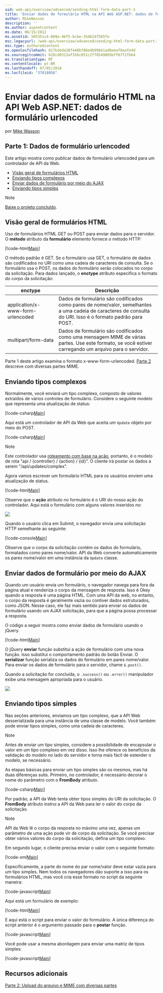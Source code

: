 ```yaml
---
uid: web-api/overview/advanced/sending-html-form-data-part-1
title: 'Enviar dados de formulário HTML na API Web ASP.NET: dados de formulário urlencoded | Microsoft Docs'
author: MikeWasson
description: ''
ms.author: aspnetcontent
ms.date: 06/15/2012
ms.assetid: 585351c4-809a-4bf5-bcbe-35d624f565fe
msc.legacyurl: /web-api/overview/advanced/sending-html-form-data-part-1
msc.type: authoredcontent
ms.openlocfilehash: 617b16da20f448bf86e4b99841ad6eeaf8aafe4d
ms.sourcegitcommit: b28cd0313af316c051c2ff8549865bff67f2fbb4
ms.translationtype: MT
ms.contentlocale: pt-BR
ms.lasthandoff: 07/05/2018
ms.locfileid: "37818056"
---
```

<a name="sending-html-form-data-in-aspnet-web-api-form-urlencoded-data"></a>Enviar dados de formulário HTML na API Web ASP.NET: dados de formulário urlencoded
====================
por [Mike Wasson](https://github.com/MikeWasson)

## <a name="part-1-form-urlencoded-data"></a>Parte 1: Dados de formulário urlencoded

Este artigo mostra como publicar dados de formulário urlencoded para um controlador de API da Web.

- [Visão geral de formulários HTML](#overview_of_html_forms)
- [Enviando tipos complexos](#sending_complex_types)
- [Enviar dados de formulário por meio do AJAX](#sending_form_data_via_ajax)
- [Enviando tipos simples](#sending_simple_types)

> [!NOTE]
> [Baixe o projeto concluído](https://code.msdn.microsoft.com/ASPNET-Web-API-Sending-a6f9d007).


<a id="overview_of_html_forms"></a>
## <a name="overview-of-html-forms"></a>Visão geral de formulários HTML

Uso de formulários HTML GET ou POST para enviar dados para o servidor. O **método** atributo da **formulário** elemento fornece o método HTTP:

[!code-html[Main](sending-html-form-data-part-1/samples/sample1.html)]

O método padrão é GET. Se o formulário usa GET, o formulário de dados são codificados no URI como uma cadeia de caracteres de consulta. Se o formulário usa o POST, os dados do formulário serão colocados no corpo da solicitação. Para dados lançado, o **enctype** atributo especifica o formato do corpo da solicitação:

| enctype | Descrição |
| --- | --- |
| application/x-www-form-urlencoded | Dados de formulário são codificados como pares de nome/valor, semelhantes a uma cadeia de caracteres de consulta do URI. Isso é o formato padrão para POST. |
| multipart/form-data | Dados de formulário são codificados como uma mensagem MIME de várias partes. Use este formato, se você estiver carregando um arquivo para o servidor. |

Parte 1 deste artigo examina o formato x-www-form-urlencoded. [Parte 2](sending-html-form-data-part-2.md) descreve com diversas partes MIME.

<a id="sending_complex_types"></a>
## <a name="sending-complex-types"></a>Enviando tipos complexos

Normalmente, você enviará um tipo complexo, composto de valores extraídos de vários controles de formulário. Considere o seguinte modelo que representa uma atualização de status:

[!code-csharp[Main](sending-html-form-data-part-1/samples/sample2.cs)]

Aqui está um controlador de API da Web que aceita um `Update` objeto por meio do POST.

[!code-csharp[Main](sending-html-form-data-part-1/samples/sample3.cs)]

> [!NOTE]
> Este controlador usa [roteamento com base na ação](../web-api-routing-and-actions/routing-in-aspnet-web-api.md#routing_by_action_name), portanto, é o modelo de rota &quot;api / {controller} / {action} / {id}&quot;. O cliente irá postar os dados a serem &quot;/api/updates/complex&quot;.


Agora vamos escrever um formulário HTML para os usuários enviem uma atualização de status.

[!code-html[Main](sending-html-form-data-part-1/samples/sample4.html)]

Observe que o **ação** atributo no formulário é o URI do nosso ação do controlador. Aqui está o formulário com alguns valores inseridos no:

![](sending-html-form-data-part-1/_static/image1.png)

Quando o usuário clica em Submit, o navegador envia uma solicitação HTTP semelhante ao seguinte:

[!code-console[Main](sending-html-form-data-part-1/samples/sample5.cmd)]

Observe que o corpo da solicitação contém os dados do formulário, formatados como pares nome/valor. API da Web converte automaticamente os pares nome/valor em uma instância da `Update` classe.

<a id="sending_form_data_via_ajax"></a>
## <a name="sending-form-data-via-ajax"></a>Enviar dados de formulário por meio do AJAX

Quando um usuário envia um formulário, o navegador navega para fora da página atual e renderiza o corpo da mensagem de resposta. Isso é Okey quando a resposta é uma página HTML. Com uma API da web, no entanto, o corpo da resposta é geralmente vazia ou contiver dados estruturados, como JSON. Nesse caso, ele faz mais sentido para enviar os dados de formulário usando um AJAX solicitação, para que a página possa processar a resposta.

O código a seguir mostra como enviar dados de formulário usando o jQuery.

[!code-html[Main](sending-html-form-data-part-1/samples/sample6.html)]

O jQuery **enviar** função substitui a ação de formulário com uma nova função. Isso substitui o comportamento padrão do botão Enviar. O **serializar** função serializa os dados do formulário em pares nome/valor. Para enviar os dados de formulário para o servidor, chame `$.post()`.

Quando a solicitação for concluída, o `.success()` ou `.error()` manipulador exibe uma mensagem apropriada para o usuário.

![](sending-html-form-data-part-1/_static/image2.png)

<a id="sending_simple_types"></a>
## <a name="sending-simple-types"></a>Enviando tipos simples

Nas seções anteriores, enviamos um tipo complexo, que a API Web desserializada para uma instância de uma classe de modelo. Você também pode enviar tipos simples, como uma cadeia de caracteres.

> [!NOTE]
> Antes de enviar um tipo simples, considere a possibilidade de encapsular o valor em um tipo complexo em vez disso. Isso lhe oferece os benefícios da validação do modelo no lado do servidor e torna mais fácil de estender o modelo, se necessário.


As etapas básicas para enviar um tipo simples são os mesmos, mas há duas diferenças sutis. Primeiro, no controlador, é necessário decorar o nome do parâmetro com o **FromBody** atributo.

[!code-csharp[Main](sending-html-form-data-part-1/samples/sample7.cs?highlight=3)]

Por padrão, a API da Web tenta obter tipos simples do URI da solicitação. O **FromBody** atributo instrui a API da Web para ler o valor do corpo da solicitação.

> [!NOTE]
> API da Web lê o corpo da resposta no máximo uma vez, apenas um parâmetro de uma ação pode vir de corpo da solicitação. Se você precisar obter vários valores do corpo da solicitação, defina um tipo complexo.


Em segundo lugar, o cliente precisa enviar o valor com o seguinte formato:

[!code-xml[Main](sending-html-form-data-part-1/samples/sample8.xml)]

Especificamente, a parte do nome do par nome/valor deve estar vazia para um tipo simples. Nem todos os navegadores dão suporte a isso para os formulários HTML, mas você cria esse formato no script da seguinte maneira:

[!code-javascript[Main](sending-html-form-data-part-1/samples/sample9.js)]

Aqui está um formulário de exemplo:

[!code-html[Main](sending-html-form-data-part-1/samples/sample10.html)]

E aqui está o script para enviar o valor do formulário. A única diferença do script anterior é o argumento passado para o **postar** função.

[!code-javascript[Main](sending-html-form-data-part-1/samples/sample11.js?highlight=2)]

Você pode usar a mesma abordagem para enviar uma matriz de tipos simples:

[!code-javascript[Main](sending-html-form-data-part-1/samples/sample12.js)]

## <a name="additional-resources"></a>Recursos adicionais

[Parte 2: Upload do arquivo e MIME com diversas partes](sending-html-form-data-part-2.md)
